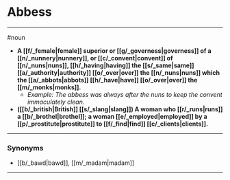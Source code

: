 # Abbess
---
#noun
- **A [[f/_female|female]] superior or [[g/_governess|governess]] of a [[n/_nunnery|nunnery]], or [[c/_convent|convent]] of [[n/_nuns|nuns]], [[h/_having|having]] the [[s/_same|same]] [[a/_authority|authority]] [[o/_over|over]] the [[n/_nuns|nuns]] which the [[a/_abbots|abbots]] [[h/_have|have]] [[o/_over|over]] the [[m/_monks|monks]].**
	- _Example: The abbess was always after the nuns to keep the convent immaculately clean._
- **([[b/_british|British]] [[s/_slang|slang]]) A woman who [[r/_runs|runs]] a [[b/_brothel|brothel]]; a woman [[e/_employed|employed]] by a [[p/_prostitute|prostitute]] to [[f/_find|find]] [[c/_clients|clients]].**
---
### Synonyms
- [[b/_bawd|bawd]], [[m/_madam|madam]]
---
